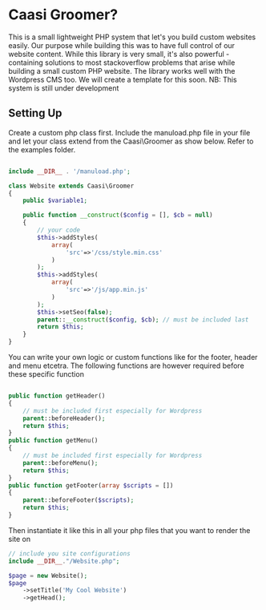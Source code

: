 # Caasi Groomer?

This is a small lightweight PHP system that let's you build custom websites easily. Our purpose while building this was to have full control of our website content. While this library is very small, it's also powerful - containing solutions to most stackoverflow problems that arise while building a small custom PHP website. The library works well with the Wordpress CMS too. We will create a template for this soon. NB: This system is still under development

## Setting Up
Create a custom php class first. Include the manuload.php file in your file and let your class extend from the Caasi\Groomer as show below. Refer to the examples folder.

```php

include __DIR__ . '/manuload.php';

class Website extends Caasi\Groomer
{
    public $variable1;

    public function __construct($config = [], $cb = null)
    {
        // your code
        $this->addStyles(
            array(
                'src'=>'/css/style.min.css'
            )
        );
        $this->addStyles(
            array(
                'src'=>'/js/app.min.js'
            )
        );
        $this->setSeo(false);
        parent::__construct($config, $cb); // must be included last
        return $this;
    }
}
```

You can write your own logic or custom functions like for the footer, header and menu etcetra.
The following functions are however required before these specific function

```php

public function getHeader()
{
    // must be included first especially for Wordpress
    parent::beforeHeader();
    return $this;
}
public function getMenu()
{
    // must be included first especially for Wordpress
    parent::beforeMenu();
    return $this;
}
public function getFooter(array $scripts = [])
{
    parent::beforeFooter($scripts);
    return $this;
}
```

Then instantiate it like this in all your php files that you want to render the site on

```php
// include you site configurations
include __DIR__."/Website.php";

$page = new Website();
$page
    ->setTitle('My Cool Website')
    ->getHead();
```